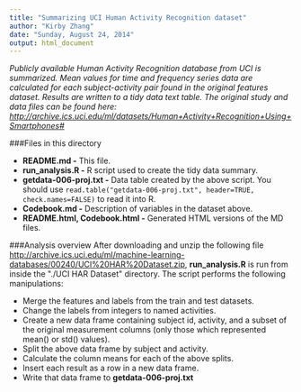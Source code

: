 ```yaml
---
title: "Summarizing UCI Human Activity Recognition dataset"
author: "Kirby Zhang"
date: "Sunday, August 24, 2014"
output: html_document
---
```

*Publicly available Human Activity Recognition database from UCI is summarized. Mean values for time and frequency series data are calculated for each subject-activity pair found in the original features dataset. Results are written to a tidy data text table. The original study and data files can be found here: <http://archive.ics.uci.edu/ml/datasets/Human+Activity+Recognition+Using+Smartphones#>*

###Files in this directory
* **README.md -** This file.
* **run_analysis.R -** R script used to create the tidy data summary.
* **getdata-006-proj.txt -** Data table created by the above script. You should use `read.table("getdata-006-proj.txt", header=TRUE, check.names=FALSE)` to read it into R.
* **Codebook.md -** Description of variables in the dataset above.
* **README.html, Codebook.html -** Generated HTML versions of the MD files.

###Analysis overview
After downloading and unzip the following file <http://archive.ics.uci.edu/ml/machine-learning-databases/00240/UCI%20HAR%20Dataset.zip>, **run_analysis.R** is run from inside the "./UCI HAR Dataset" directory. The script performs the following manipulations:

* Merge the features and labels from the train and test datasets.
* Change the labels from integers to named activities.
* Create a new data frame containing subject id, activity, and a subset of the original measurement columns (only those which represented mean() or std() values).
* Split the above data frame by subject and activity.
* Calculate the column means for each of the above splits.
* Insert each result as a row in a new data frame.
* Write that data frame to **getdata-006-proj.txt**
